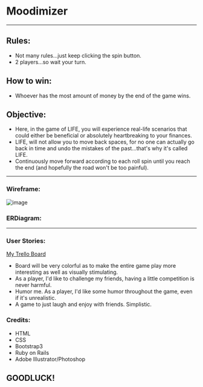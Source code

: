 
# Moodimizer
----------------------------------

## Rules:

  - Not many rules...just keep clicking the spin button.
  - 2 players...so wait your turn.
  
## How to win:

  - Whoever has the most amount of money by the end of the game wins.

## Objective:

  - Here, in the game of LIFE, you will experience real-life scenarios that could either be beneficial or absolutely heartbreaking to your finances.
  - LIFE, will not allow you to move back spaces, for no one can actually go back in time and undo the mistakes of the past...that's why it's called LIFE.
  - Continuously move forward according to each roll spin until you reach the end (and hopefully the road won't be too painful).
  
  
-----------------------------------------  
### Wireframe:

![image](https://github.com/wuj00/the-game-of-mediocre-life/blob/master/Project_01/CSS/IMG/Wireframe.png?raw=true)


### ERDiagram:
------------------------------------------

### User Stories:

<a href="https://trello.com/b/7YuAZz35/project-2-moody-events">My Trello Board</a>

- Board will be very colorful as to make the entire game play more interesting as well as visually stimulating.
-  As a player, I'd like to challenge my friends, having a little competition is never harmful.
-  Humor me. As a player, I'd like some humor throughout the game, even if it's unrealistic.
-  A game to just laugh and enjoy with friends. Simplistic.

### Credits:
- HTML
- CSS
- Bootstrap3
- Ruby on Rails
- Adobe Illustrator/Photoshop

## GOODLUCK!

